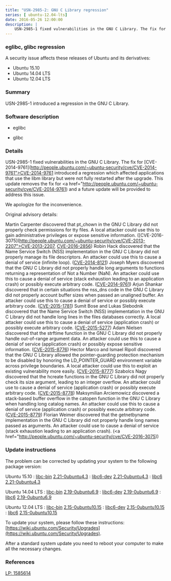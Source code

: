 ```yaml
---
title: "USN-2985-2: GNU C Library regression"
series: [ ubuntu-12.04-lts]
date: 2016-05-26 12:00:00
description: |
    USN-2985-1 fixed vulnerabilities in the GNU C Library. The fix for [CVE-2014-9761](http://people.ubuntu.com/~ubuntu-security/cve/CVE-2014-9761">CVE-2014-9761</a> introduced a regression which affected applications that use the libm library but were not fully restarted after the upgrade. This update removes the fix for <a href="http://people.ubuntu.com/~ubuntu-security/cve/CVE-2014-9761) and a future update will be provided to address this issue.
--- 
```

 
 


### eglibc, glibc regression

A security issue affects these releases of Ubuntu and its derivatives:

* Ubuntu 15.10
* Ubuntu 14.04 LTS
* Ubuntu 12.04 LTS

### Summary

USN-2985-1 introduced a regression in the GNU C Library. 

### Software description

* eglibc 

* glibc 

### Details

USN-2985-1 fixed vulnerabilities in the GNU C Library. The fix for [CVE-2014-9761](http://people.ubuntu.com/~ubuntu-security/cve/CVE-2014-9761">CVE-2014-9761</a> introduced a regression which affected applications that use the libm library but were not fully restarted after the upgrade. This update removes the fix for <a href="http://people.ubuntu.com/~ubuntu-security/cve/CVE-2014-9761) and a future update will be provided to address this issue.

We apologize for the inconvenience.

Original advisory details:

 Martin Carpenter discovered that pt_chown in the GNU C Library did not properly check permissions for tty files. A local attacker could use this to gain administrative privileges or expose sensitive information. ([CVE-2016-3075](http://people.ubuntu.com/~ubuntu-security/cve/CVE-2013-2207">CVE-2013-2207</a>, <a href="http://people.ubuntu.com/~ubuntu-security/cve/CVE-2016-2856">CVE-2016-2856</a>) Robin Hack discovered that the Name Service Switch (NSS) implementation in the GNU C Library did not properly manage its file descriptors. An attacker could use this to cause a denial of service (infinite loop). (<a href="http://people.ubuntu.com/~ubuntu-security/cve/CVE-2014-8121">CVE-2014-8121</a>) Joseph Myers discovered that the GNU C Library did not properly handle long arguments to functions returning a representation of Not a Number (NaN). An attacker could use this to cause a denial of service (stack exhaustion leading to an application crash) or possibly execute arbitrary code. (<a href="http://people.ubuntu.com/~ubuntu-security/cve/CVE-2014-9761">CVE-2014-9761</a>) Arjun Shankar discovered that in certain situations the nss_dns code in the GNU C Library did not properly account buffer sizes when passed an unaligned buffer. An attacker could use this to cause a denial of service or possibly execute arbitrary code. (<a href="http://people.ubuntu.com/~ubuntu-security/cve/CVE-2015-1781">CVE-2015-1781</a>) Sumit Bose and Lukas Slebodnik discovered that the Name Service Switch (NSS) implementation in the GNU C Library did not handle long lines in the files databases correctly. A local attacker could use this to cause a denial of service (application crash) or possibly execute arbitrary code. (<a href="http://people.ubuntu.com/~ubuntu-security/cve/CVE-2015-5277">CVE-2015-5277</a>) Adam Nielsen discovered that the strftime function in the GNU C Library did not properly handle out-of-range argument data. An attacker could use this to cause a denial of service (application crash) or possibly expose sensitive information. (<a href="http://people.ubuntu.com/~ubuntu-security/cve/CVE-2015-8776">CVE-2015-8776</a>) Hector Marco and Ismael Ripoll discovered that the GNU C Library allowed the pointer-guarding protection mechanism to be disabled by honoring the LD_POINTER_GUARD environment variable across privilege boundaries. A local attacker could use this to exploit an existing vulnerability more easily. (<a href="http://people.ubuntu.com/~ubuntu-security/cve/CVE-2015-8777">CVE-2015-8777</a>) Szabolcs Nagy discovered that the hcreate functions in the GNU C Library did not properly check its size argument, leading to an integer overflow. An attacker could use to cause a denial of service (application crash) or possibly execute arbitrary code. (<a href="http://people.ubuntu.com/~ubuntu-security/cve/CVE-2015-8778">CVE-2015-8778</a>) Maksymilian Arciemowicz discovered a stack-based buffer overflow in the catopen function in the GNU C Library when handling long catalog names. An attacker could use this to cause a denial of service (application crash) or possibly execute arbitrary code. (<a href="http://people.ubuntu.com/~ubuntu-security/cve/CVE-2015-8779">CVE-2015-8779</a>) Florian Weimer discovered that the getnetbyname implementation in the GNU C Library did not properly handle long names passed as arguments. An attacker could use to cause a denial of service (stack exhaustion leading to an application crash). (<a href="http://people.ubuntu.com/~ubuntu-security/cve/CVE-2016-3075)) 

### Update instructions

The problem can be corrected by updating your system to the following package version:

Ubuntu 15.10
 : [libc-bin](https://launchpad.net/ubuntu/+source/glibc) <span> [2.21-0ubuntu4.3](https://launchpad.net/ubuntu/+source/glibc/2.21-0ubuntu4.3) </span> 
 : [libc6-dev](https://launchpad.net/ubuntu/+source/glibc) <span> [2.21-0ubuntu4.3](https://launchpad.net/ubuntu/+source/glibc/2.21-0ubuntu4.3) </span> 
 : [libc6](https://launchpad.net/ubuntu/+source/glibc) <span> [2.21-0ubuntu4.3](https://launchpad.net/ubuntu/+source/glibc/2.21-0ubuntu4.3) </span> 

Ubuntu 14.04 LTS
 : [libc-bin](https://launchpad.net/ubuntu/+source/eglibc) <span> [2.19-0ubuntu6.9](https://launchpad.net/ubuntu/+source/eglibc/2.19-0ubuntu6.9) </span> 
 : [libc6-dev](https://launchpad.net/ubuntu/+source/eglibc) <span> [2.19-0ubuntu6.9](https://launchpad.net/ubuntu/+source/eglibc/2.19-0ubuntu6.9) </span> 
 : [libc6](https://launchpad.net/ubuntu/+source/eglibc) <span> [2.19-0ubuntu6.9](https://launchpad.net/ubuntu/+source/eglibc/2.19-0ubuntu6.9) </span> 

Ubuntu 12.04 LTS
 : [libc-bin](https://launchpad.net/ubuntu/+source/eglibc) <span> [2.15-0ubuntu10.15](https://launchpad.net/ubuntu/+source/eglibc/2.15-0ubuntu10.15) </span> 
 : [libc6-dev](https://launchpad.net/ubuntu/+source/eglibc) <span> [2.15-0ubuntu10.15](https://launchpad.net/ubuntu/+source/eglibc/2.15-0ubuntu10.15) </span> 
 : [libc6](https://launchpad.net/ubuntu/+source/eglibc) <span> [2.15-0ubuntu10.15](https://launchpad.net/ubuntu/+source/eglibc/2.15-0ubuntu10.15) </span> 

To update your system, please follow these instructions: [https://wiki.ubuntu.com/Security/Upgrades](https://wiki.ubuntu.com/Security/Upgrades).

After a standard system update you need to reboot your computer to make all the necessary changes. 

### References

 
 [LP: 1585614](https://launchpad.net/bugs/1585614)
 

